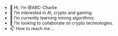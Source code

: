 - 👋 Hi, I’m @ABC-Charlie
- 👀 I’m interested in AI, crypto and gaming. 
- 🌱 I’m currently learning mining algorithms.
- 💞️ I’m looking to collaborate on crypto technologies. 
- 📫 How to reach me ... 

<!---
ABC-Charlie/ABC-Charlie is a ✨ special ✨ repository because its `README.md` (this file) appears on your GitHub profile.
You can click the Preview link to take a look at your changes.
--->
